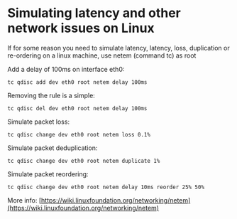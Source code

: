 # Simulating latency and other network issues on Linux

If for some reason you need to simulate latency, latency, loss, duplication or re-ordering on a linux machine, use netem (command tc)  as root 

Add a delay of 100ms on interface eth0:

    tc qdisc add dev eth0 root netem delay 100ms
    
Removing the rule is a simple:

    tc qdisc del dev eth0 root netem delay 100ms
    
Simulate packet loss:

	tc qdisc change dev eth0 root netem loss 0.1%
	
Simulate packet deduplication:

	tc qdisc change dev eth0 root netem duplicate 1%
	
Simulate packet reordering:

	tc qdisc change dev eth0 root netem delay 10ms reorder 25% 50%
    
More info: [https://wiki.linuxfoundation.org/networking/netem](https://wiki.linuxfoundation.org/networking/netem)
